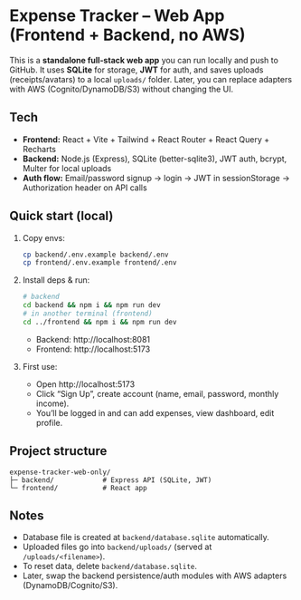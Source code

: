 # Expense Tracker – Web App (Frontend + Backend, no AWS)

This is a **standalone full‑stack web app** you can run locally and push to GitHub.
It uses **SQLite** for storage, **JWT** for auth, and saves uploads (receipts/avatars) to a local `uploads/` folder.
Later, you can replace adapters with AWS (Cognito/DynamoDB/S3) without changing the UI.

## Tech
- **Frontend:** React + Vite + Tailwind + React Router + React Query + Recharts
- **Backend:** Node.js (Express), SQLite (better-sqlite3), JWT auth, bcrypt, Multer for local uploads
- **Auth flow:** Email/password signup → login → JWT in sessionStorage → Authorization header on API calls

## Quick start (local)
1) Copy envs:
   ```bash
   cp backend/.env.example backend/.env
   cp frontend/.env.example frontend/.env
   ```
2) Install deps & run:
   ```bash
   # backend
   cd backend && npm i && npm run dev
   # in another terminal (frontend)
   cd ../frontend && npm i && npm run dev
   ```
   - Backend: http://localhost:8081
   - Frontend: http://localhost:5173

3) First use:
   - Open http://localhost:5173
   - Click “Sign Up”, create account (name, email, password, monthly income).
   - You’ll be logged in and can add expenses, view dashboard, edit profile.

## Project structure
```
expense-tracker-web-only/
├─ backend/            # Express API (SQLite, JWT)
└─ frontend/           # React app
```

## Notes
- Database file is created at `backend/database.sqlite` automatically.
- Uploaded files go into `backend/uploads/` (served at `/uploads/<filename>`).
- To reset data, delete `backend/database.sqlite`.
- Later, swap the backend persistence/auth modules with AWS adapters (DynamoDB/Cognito/S3).
